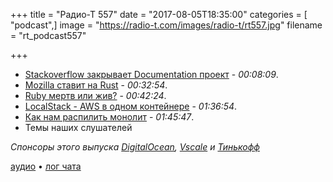 +++
title = "Радио-Т 557"
date = "2017-08-05T18:35:00"
categories = [ "podcast",]
image = "https://radio-t.com/images/radio-t/rt557.jpg"
filename = "rt_podcast557"

+++

- [Stackoverflow закрывает Documentation проект](https://meta.stackoverflow.com/questions/354217/sunsetting-documentation/) - *00:08:09*.
- [Mozilla ставит на Rust](https://www.cnet.com/news/mozilla-designs-rust-language-for-safe-secure-internet/) - *00:32:54*.
- [Ruby мертв или жив?](https://infinum.co/the-capsized-eight/analyzing-rubygems-stats-v2016) - *00:42:24*.
- [LocalStack - AWS в одном контейнере](https://github.com/atlassian/localstack/blob/master/README.md) - *01:36:54*.
- [Как нам распилить монолит](http://programmingisterrible.com/post/162346490883/how-do-you-cut-a-monolith-in-half) - *01:45:47*.
- Темы наших слушателей

*Спонсоры этого выпуска [DigitalOcean](https://www.digitalocean.com), [Vscale](http://bit.ly/radio-t_vscale) и [Тинькофф](https://www.tinkoff.ru/cards/debit-cards/tinkoff-black/?utm_source=radiot_tb&utm_medium=ntv.fix&utm_campaign=tb.radiot)*

[аудио](http://cdn.radio-t.com/rt_podcast557.mp3) • [лог чата](http://chat.radio-t.com/logs/radio-t-557.html)
<audio src="http://cdn.radio-t.com/rt_podcast557.mp3" preload="none"></audio>
